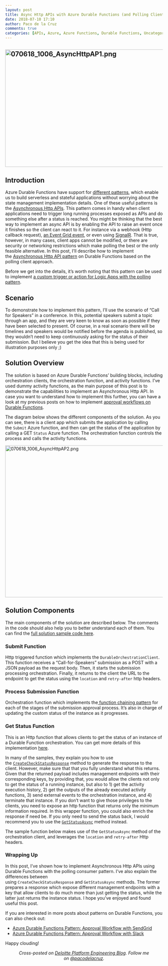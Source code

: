 ```yaml
---
layout: post
title: Async Http APIs with Azure Durable Functions (and Polling Client)
date: 2018-07-10 17:10
author: Paco de la Cruz
comments: true
categories: [APIs, Azure, Azure Functions, Durable Functions, Uncategorized]
---
```

<h2><img class="alignnone size-full wp-image-1187" src="https://pacodelacruzag.files.wordpress.com/2018/07/070618_1006_asynchttpap1.png" alt="070618_1006_AsyncHttpAP1.png" width="811" height="374" /></h2>
<h2>Introduction</h2>
Azure Durable Functions have support for <a href="https://docs.microsoft.com/en-us/azure/azure-functions/durable-functions-overview" target="_blank" rel="noopener noreferrer">different patterns</a>, which enable us to build serverless and stateful applications without worrying about the state management implementation details. One of these useful patterns is the <a href="https://docs.microsoft.com/en-us/azure/azure-functions/durable-functions-overview#pattern-3-async-http-apis" target="_blank" rel="noopener noreferrer">Asynchronous Http APIs</a>. This pattern comes in handy when client applications need to trigger long running processes exposed as APIs and do something else after a status is reached. You might be thinking that the best way to implement an async API is by enabling the API to raise an event once it finishes so the client can react to it. For instance via a webhook (Http callback request), <a href="https://docs.microsoft.com/en-us/azure/azure-functions/durable-functions-event-publishing" target="_blank" rel="noopener noreferrer">an Event Grid event</a>, or even using <a href="https://medium.com/@philippbauknecht/serverless-real-time-messaging-with-azure-functions-and-azure-signalr-service-c70e781ff3c3">SignalR</a>. That is true, however, in many cases, client apps cannot be modified, or there are security or networking restrictions which make polling the best or the only feasible alternative. In this post, I’ll describe how to implement the <a href="https://docs.microsoft.com/en-us/azure/azure-functions/durable-functions-overview#pattern-3-async-http-apis" target="_blank" rel="noopener noreferrer">Asynchronous Http API pattern</a> on Durable Functions based on the polling client approach.

Before we get into the details, it’s worth noting that this pattern can be used to implement <a href="https://docs.microsoft.com/en-us/azure/logic-apps/logic-apps-create-api-app#action-patterns" target="_blank" rel="noopener noreferrer">a custom trigger or action for Logic Apps with the polling pattern</a>.
<h2>Scenario</h2>
To demonstrate how to implement this pattern, I’ll use the scenario of “Call for Speakers” in a conference. In this, potential speakers submit a topic through an app, and they are very keen to know as soon as possible if they have been selected to present. Of course, in a real scenario there will be timelines and speakers would be notified before the agenda is published, so they wouldn’t need to keep continuously asking for the status of their submission. But I believe you get the idea that this is being used for illustration purposes only ;)
<h2>Solution Overview</h2>
The solution is based on Azure Durable Functions’ building blocks, including orchestration clients, the orchestration function, and activity functions. I’ve used dummy activity functions, as the main purpose of this post is to demonstrate the capabilities to implement an Asynchronous Http API. In case you want to understand how to implement this further, you can have a look at my previous posts on how to implement <a href="https://pacodelacruzag.wordpress.com/2018/04/17/azure-durable-functions-approval-workflow-with-sendgrid/" target="_blank" rel="noopener noreferrer">approval workflows on Durable Functions</a>.

The diagram below shows the different components of the solution. As you can see, there is a client app which submits the application by calling the <code>Submit</code> Azure function, and then can get the status of the application by calling a GET <code>Status</code> Azure function. The orchestration function controls the process and calls the activity functions.

<img class="alignnone size-full wp-image-1188" src="https://pacodelacruzag.files.wordpress.com/2018/07/070618_1006_asynchttpap2.png" alt="070618_1006_AsyncHttpAP2.png" width="792" height="484" />
<h2>Solution Components</h2>
The main components of the solution are described below. The comments in the code should also help you to better understand each of them. You can find the <a href="https://github.com/pacodelacruz/DurableFunctions-AsyncHttpApi" target="_blank" rel="noopener noreferrer">full solution sample code here</a>.
<h3>Submit Function</h3>
Http triggered function which implements the <code>DurableOrchestrationClient</code>. This function receives a “Call-for-Speakers” submission as a POST with a JSON payload as the request body. Then, it starts the submission processing orchestration. Finally, it returns to the client the URL to the endpoint to get the status using the <code>location</code> and <code>retry-after</code> http headers.

<p/><script src=" $1 "></script><p/>
<h3>Process Submission Function</h3>
Orchestration function which implements the<a href="https://docs.microsoft.com/en-us/azure/azure-functions/durable-functions-overview#pattern-1-function-chaining" target="_blank" rel="noopener noreferrer"> function chaining pattern</a> for each of the stages of the submission approval process. It’s also in charge of updating the custom status of the instance as it progresses.

<p/><script src=" $1 "></script><p/>
<h3>Get Status Function</h3>
This is an Http function that allows clients to get the status of an instance of a Durable Function orchestration. You can get more details of this implementation <a href="https://docs.microsoft.com/en-gb/azure/azure-functions/durable-functions-http-api#async-operation-tracking" target="_blank" rel="noopener noreferrer">here</a>.

In many of the samples, they explain you how to use the <code><a href="https://docs.microsoft.com/en-us/sandbox/functions-recipes/durable-manage-orchestrations#exposing-http-management-apis" target="_blank" rel="noopener noreferrer">CreateCheckStatusResponse</a></code> method to generate the response to the client. However, make sure that that you fully understand what this returns. Given that the returned payload includes management endpoints with their corresponding keys, by providing that, you would allow the clients not only to get the status of a running instance, but also to 1) get the activity execution history, 2) get the outputs of the already executed activity functions, 3) send external events to the orchestration instance, and 4) terminate that instance. If you don’t want to give those privileges to the clients, you need to expose an http function that returns only the minimum information required. <span style="background-color:transparent;">In this wrapper function, you could also enrich the response if need be. If you only need to send the status back, I would recommend you to use the </span><code><a href="https://docs.microsoft.com/en-us/sandbox/functions-recipes/durable-manage-orchestrations#inspecting-the-status-of-an-orchestration" target="_blank" rel="noopener noreferrer">GetStatusAsync</a></code><span style="background-color:transparent;"> method instead. </span>

The sample function below makes use of the <code>GetStatusAsync</code> method of the orchestration client, and leverages the <code>location</code> and <code>retry-after</code> Http headers.

<p/><script src=" $1 "></script><p/>
<h3>Wrapping Up</h3>
In this post, I’ve shown how to implement Asynchronous Http APIs using Durable Functions with the polling consumer pattern. I’ve also explain the differences between using <code>CreateCheckStatusResponse</code> and <code>GetStatusAsync</code> methods. The former prepares a response which expose different management endpoints with a key that allow clients to do much more than just getting the status, while the latter just returns the instance status. I hope you’ve enjoyed and found useful this post.

If you are interested in more posts about patterns on Durable Functions, you can also check out:
<ul>
	<li><a href="https://pacodelacruzag.wordpress.com/2018/04/17/azure-durable-functions-approval-workflow-with-sendgrid/" target="_blank" rel="noopener noreferrer">Azure Durable Functions Pattern: Approval Workflow with SendGrid</a></li>
	<li><a href="https://pacodelacruzag.wordpress.com/2018/04/25/azure-durable-functions-approval-workflow-with-slack/" target="_blank" rel="noopener noreferrer">Azure Durable Functions Pattern: Approval Workflow with Slack</a></li>
</ul>
Happy clouding!
<p style="text-align:center;"><em>Cross-posted on <a href="https://platform.deloitte.com.au/articles/author/paco-de-la-cruz" target="_blank" rel="noopener noreferrer">Deloitte Platform Engineering Blog</a>.
Follow me on <a href="https://twitter.com/pacodelacruz" target="_blank" rel="noopener noreferrer">@pacodelacruz</a>.</em></p>
